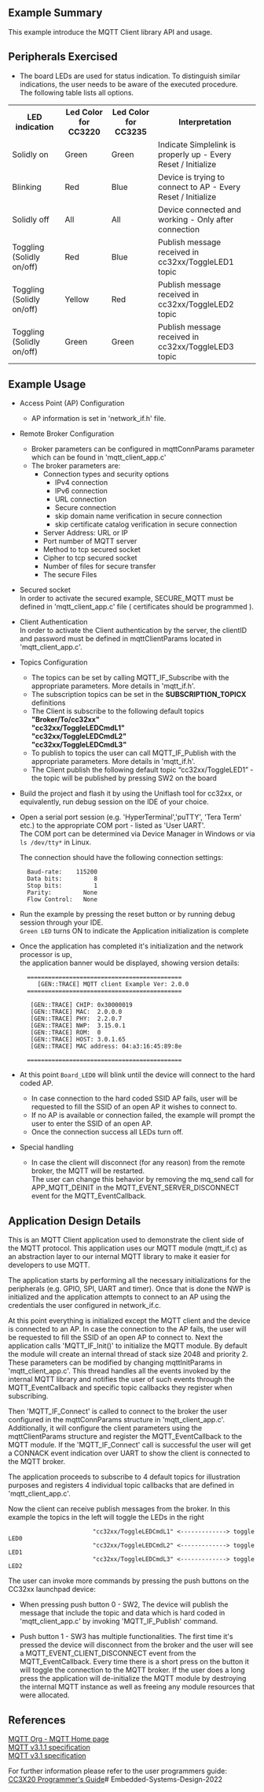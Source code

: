 
## Example Summary

This example introduce the MQTT Client library API and usage.

## Peripherals Exercised

* The board LEDs are used for status indication. To distinguish similar indications, the user needs to be aware of the executed procedure.   
The following table lists all options.

<table>
  <tr>
    <th>LED indication</th>
    <th>Led Color for CC3220 </th>
    <th>Led Color for CC3235 </th>
    <th>Interpretation</th>
  </tr>
  <tr>
    <td>Solidly on</td>
    <td>Green</td>
    <td>Green</td>
    <td>Indicate Simplelink is properly up - Every Reset / Initialize</td>
  </tr>
  <tr>
    <td>Blinking</td>
    <td>Red</td>
    <td>Blue</td>
    <td>Device is trying to connect to AP - Every Reset / Initialize</td>
  </tr>
  <tr>
    <td>Solidly off</td>
    <td>All</td>
    <td>All</td>
    <td>Device connected and working - Only after connection</td>
  </tr>
  <tr>
    <td>Toggling (Solidly on/off)</td>
    <td>Red</td>
    <td>Blue</td>
    <td>Publish message received in cc32xx/ToggleLED1 topic</td>
  </tr>
  <tr>
    <td>Toggling (Solidly on/off)</td>
    <td>Yellow</td>
    <td>Red</td>
    <td>Publish message received in cc32xx/ToggleLED2 topic</td>
  </tr>
  <tr>
    <td>Toggling (Solidly on/off)</td>
    <td>Green</td>
    <td>Green</td>
    <td>Publish message received in cc32xx/ToggleLED3 topic</td>
  </tr>
</table>

## Example Usage

* Access Point (AP) Configuration
	- AP information is set in 'network\_if.h' file.

* Remote Broker Configuration

	- Broker parameters can be configured in mqttConnParams parameter which can be found in 'mqtt\_client\_app.c'
	- The broker parameters are:
		- Connection types and security options
			- IPv4 connection
			- IPv6 connection
			- URL connection
			- Secure connection
			- skip domain name verification in secure connection
			- skip certificate catalog verification in secure connection
		- Server Address: URL or IP
    	- Port number of MQTT server
    	- Method to tcp secured socket
    	- Cipher to tcp secured socket
    	- Number of files for secure transfer
    	- The secure Files  

* Secured socket  
	In order to activate the secured example, SECURE\_MQTT must be defined in 'mqtt\_client\_app.c' file  ( certificates should be programmed ).

* Client Authentication  
	In order to activate the Client authentication by the server, the clientID and password must be defined in mqttClientParams located in 'mqtt_client_app.c'.
  
* Topics Configuration
	- The topics can be set by calling MQTT_IF_Subscribe with the appropriate parameters. More details in 'mqtt_if.h'.
	- The subscription topics can be set in the **SUBSCRIPTION\_TOPICX** definitions
	- The Client is subscribe to the following default topics  
		**"Broker/To/cc32xx"**  
		**"cc32xx/ToggleLEDCmdL1"**  
		**"cc32xx/ToggleLEDCmdL2"**  
		**"cc32xx/ToggleLEDCmdL3"**  
	- To publish to topics the user can call MQTT_IF_Publish with the appropriate parameters. More details in 'mqtt_if.h'.
	- The Client publish the following default topic “cc32xx/ToggleLED1” - the topic will be published by pressing SW2 on the board
	
* Build the project and flash it by using the Uniflash tool for cc32xx, or equivalently, run debug session on the IDE of your choice.

* Open a serial port session (e.g. 'HyperTerminal','puTTY', 'Tera Term' etc.) to the appropriate COM port - listed as 'User UART'.  
The COM port can be determined via Device Manager in Windows or via `ls /dev/tty*` in Linux.

	The connection should have the following connection settings:

    	Baud-rate:    115200
	    Data bits:         8
	    Stop bits:         1
	    Parity:         None
	    Flow Control:   None


* Run the example by pressing the reset button or by running debug session through your IDE.  
 `Green LED` turns ON to indicate the Application initialization is complete 

* Once the application has completed it's initialization and the network processor is up,  
  the application banner would be displayed, showing version details:

        ============================================
           [GEN::TRACE] MQTT client Example Ver: 2.0.0
        ============================================

         [GEN::TRACE] CHIP: 0x30000019
         [GEN::TRACE] MAC:  2.0.0.0
         [GEN::TRACE] PHY:  2.2.0.7
         [GEN::TRACE] NWP:  3.15.0.1
         [GEN::TRACE] ROM:  0
         [GEN::TRACE] HOST: 3.0.1.65
         [GEN::TRACE] MAC address: 04:a3:16:45:89:8e

        ============================================

* At this point `Board_LED0` will blink until the device will connect to the hard coded AP.  
	* In case connection to the hard coded SSID AP fails, user will be requested to fill the SSID of an open AP it wishes to connect to.
  	* If no AP is available or connection failed, the example will prompt the user to enter the SSID of an open AP.
	* Once the connection success all LEDs turn off.

* Special handling
	- In case the client will disconnect (for any reason) from the remote broker, the MQTT will be restarted.   
	The user can change this behavior by removing the mq_send call for APP_MQTT_DEINIT in the MQTT_EVENT_SERVER_DISCONNECT event for the MQTT_EventCallback.

## Application Design Details

This is an MQTT Client application used to demonstrate the client side of the MQTT protocol. This application uses our MQTT module (mqtt_if.c) as an abstraction layer to our internal MQTT library to make it easier for developers to use MQTT. 

The application starts by performing all the necessary initializations for the peripherals (e.g. GPIO, SPI, UART and timer).  Once that is done the NWP is initialized and the application attempts to connect to an AP using the credentials the user configured in network_if.c. 

At this point everything is initialized except the MQTT client and the device is connected to an AP. In case the connection to the AP fails, the user will be requested to fill the SSID of an open AP to connect to. Next the application calls 'MQTT\_IF\_Init()' to initialize the MQTT module. By default the module will create an internal thread of stack size 2048 and priority 2. These parameters can be modified by changing mqttInitParams in 'mqtt\_client\_app.c'. This thread handles all the events invoked by the internal MQTT library and notifies the user of such events through the MQTT_EventCallback and specific topic callbacks they register when subscribing. 

Then 'MQTT\_IF\_Connect' is called to connect to the broker the user configured in the mqttConnParams structure in 'mqtt\_client\_app.c'. Additionally, it will configure the client parameters using the mqttClientParams structure and register the MQTT\_EventCallback to the MQTT module. If the  'MQTT\_IF\_Connect' call is successful the user will get a CONNACK event indication over UART to show the client is connected to the MQTT broker. 

The application proceeds to subscribe to 4 default topics for illustration purposes and registers 4 individual topic callbacks that are defined in 'mqtt\_client\_app.c'. 

Now the client can receive publish messages from the broker.
In this example the topics in the left will toggle the LEDs in the right
     
							"cc32xx/ToggleLEDCmdL1" <-------------> toggle LED0  
							"cc32xx/ToggleLEDCmdL2" <-------------> toggle LED1  
							"cc32xx/ToggleLEDCmdL3" <-------------> toggle LED2   


The user can invoke more commands by pressing the push buttons on the CC32xx launchpad device: 

* When pressing push button 0 - SW2, The device will publish the message that include the topic and data which is hard coded in 'mqtt\_client\_app.c' by invoking 'MQTT\_IF\_Publish' command.

* Push button 1 - SW3 has multiple functionalities. The first time it's pressed the device will disconnect from the broker and the user will see a MQTT_EVENT_CLIENT_DISCONNECT event from the MQTT_EventCallback. Every time there is a short press on the button it will toggle the connection to the MQTT broker. If the user does a long press the application will de-initialize the MQTT module by destroying the internal MQTT instance as well as freeing any module resources that were allocated. 
	
## References

[MQTT Org - MQTT Home page](http://mqtt.org/documentation)  
[MQTT v3.1.1 specification](http://docs.oasis-open.org/mqtt/mqtt/v3.1.1/os/mqtt-v3.1.1-os.html)  
[MQTT v3.1 specification](http://www.ibm.com/developerworks/webservices/library/ws-mqtt/index.html)  

For further information please refer to the user programmers guide: [CC3X20 Programmer's Guide](http://www.ti.com/lit/swru455)#   E m b e d d e d - S y s t e m s - D e s i g n - 2 0 2 2  
 